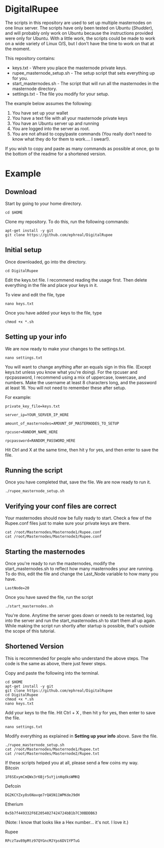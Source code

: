 # DigitalRupee
The scripts in this repository are used to set up multiple masternodes on one linux server. The scripts have only been tested on Ubuntu (*Shudder*), and will probably only work on Ubuntu because the instructions provided were only for Ubuntu. With a little work, the scripts could be made to work on a wide variety of Linux O/S, but I don't have the time to work on that at the moment.

This repository contains:  
  * keys.txt - Where you place the masternode private keys.  
  * rupee_masternode_setup.sh - The setup script that sets everything up for you.
  * start_masternodes.sh - The script that will run all the masternodes in the masternode directory.  
  * settings.txt - The file you modify for your setup.  

The example below assumes the following:  
  1. You have set up your wallet  
  2. You have a text file with all your masternode private keys  
  3. You have an Ubuntu server up and running  
  4. You are logged into the server as root.  
  5. You are not afraid to copy/paste commands (You really don't need to know what they do for them to work.... I swear!).  

If you wish to copy and paste as many commands as possible at once, go to the bottom of the readme for a shortened version.

# Example

## Download


Start by going to your home directory.
```
cd $HOME
```

Clone my repository. To do this, run the following commands:   
```
apt-get install -y git
git clone https://github.com/ephreal/DigitalRupee
```

## Initial setup

Once downloaded, go into the directory.
```
cd DigitalRupee
```

Edit the keys.txt file. I recommend reading the usage first. Then delete everything in the file and place your keys in it.  

To view and edit the file, type
```
nano keys.txt
```

Once you have added your keys to the file, type
```
chmod +x *.sh
```

## Setting up your info

We are now ready to make your changes to the settings.txt. 
```
nano settings.txt
```

You will want to change anything after an equals sign in this file. (Except keys.txt unless you know what you're doing). For the rpcuser and rpcpassword, I recommend using a mix of uppercase, lowercase, and numbers. Make the username at least 8 characters long, and the password at least 16. You will not need to remember these after setup.  

For example:  
```
private_key_file=keys.txt

server_ip=YOUR_SERVER_IP_HERE

amount_of_masternodes=AMOUNT_OF_MASTERNODES_TO_SETUP

rpcuser=RANDOM_NAME_HERE

rpcpassword=RANDOM_PASSWORD_HERE

```

Hit Ctrl and X at the same time, then hit  y for yes, and then enter to save the file.

## Running the script

Once you have completed that, save the file. We are now ready to run it.
```
./rupee_masternode_setup.sh
```

## Verifying your conf files are correct

Your masternodes should now be fully ready to start. Check a few of the Rupee.conf files just to make sure your private keys are there.
```
cat /root/Masternodes/Masternode1/Rupee.conf
cat /root/Masternodes/Masternode3/Rupee.conf
```

## Starting the masternodes

Once you're ready to run the masternodes, modify the start_masternodes.sh to reflect how many masternodes your are running.  
To do this, edit the file and change the Last_Node variable to how many you have.
```
LastNode=20
```

Once you have saved the file, run the script
```
./start_masternodes.sh
```

You're done. Anytime the server goes down or needs to be restarted, log into the server and run the start_masternodes.sh to start them all up again. 
While making the script run shortly after startup is possible, that's outside the scope of this tutorial.


## Shortened Version

This is recommended for people who understand the above steps. The code is the same as above, there just fewer steps.

Copy and paste the following into the terminal.
```
cd $HOME
apt-get install -y git
git clone https://github.com/ephreal/DigitalRupee
cd DigitalRupee
chmod +x *.sh
nano keys.txt
```

Add your keys to the file. Hit Ctrl + X , then hit y for yes, then enter to save the file.

```
nano settings.txt
```
Modify everything as explained in **Setting up your info** above. Save the file.


```
./rupee_masternode_setup.sh
cat /root/Masternodes/Masternode1/Rupee.txt
cat /root/Masternodes/Masternode2/Rupee.txt
```


If these scripts helped you at all, please send a few coins my way.  
Bitcoin
```
1F6SExymCmQWx3r6Bjr5uYjinHqdksWMKQ
```

Defcoin
```
DG2KCYZxy8s6Navqe7rQA5N11WPKdeJ9dH
```

Etherium
```
0x5b7f449332F6E2054027424724bB1b7C30BDDB63
```
(Note: I know that looks like a Hex number... it's not. I love it.)  

Rupee
```
RPczTav89pMtz97QYGncMJYps6DV1YPTuG
```
